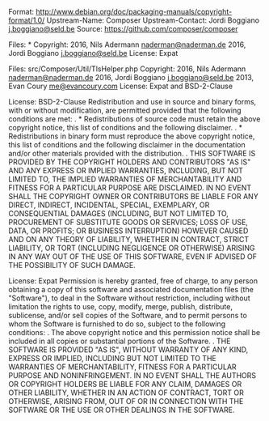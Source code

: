 Format: http://www.debian.org/doc/packaging-manuals/copyright-format/1.0/
Upstream-Name: Composer
Upstream-Contact: Jordi Boggiano <j.boggiano@seld.be>
Source: https://github.com/composer/composer

Files: *
Copyright: 2016, Nils Adermann <naderman@naderman.de>
           2016, Jordi Boggiano <j.boggiano@seld.be>
License: Expat

Files: src/Composer/Util/TlsHelper.php
Copyright: 2016, Nils Adermann <naderman@naderman.de>
           2016, Jordi Boggiano <j.boggiano@seld.be>
           2013, Evan Coury <me@evancoury.com>
License: Expat and BSD-2-Clause

License: BSD-2-Clause
 Redistribution and use in source and binary forms, with or without modification,
 are permitted provided that the following conditions are met:
 .
     * Redistributions of source code must retain the above copyright notice,
       this list of conditions and the following disclaimer.
 .
     * Redistributions in binary form must reproduce the above copyright notice,
       this list of conditions and the following disclaimer in the documentation
       and/or other materials provided with the distribution.
 .
 THIS SOFTWARE IS PROVIDED BY THE COPYRIGHT HOLDERS AND CONTRIBUTORS "AS IS" AND
 ANY EXPRESS OR IMPLIED WARRANTIES, INCLUDING, BUT NOT LIMITED TO, THE IMPLIED
 WARRANTIES OF MERCHANTABILITY AND FITNESS FOR A PARTICULAR PURPOSE ARE
 DISCLAIMED. IN NO EVENT SHALL THE COPYRIGHT OWNER OR CONTRIBUTORS BE LIABLE FOR
 ANY DIRECT, INDIRECT, INCIDENTAL, SPECIAL, EXEMPLARY, OR CONSEQUENTIAL DAMAGES
 (INCLUDING, BUT NOT LIMITED TO, PROCUREMENT OF SUBSTITUTE GOODS OR SERVICES;
 LOSS OF USE, DATA, OR PROFITS; OR BUSINESS INTERRUPTION) HOWEVER CAUSED AND ON
 ANY THEORY OF LIABILITY, WHETHER IN CONTRACT, STRICT LIABILITY, OR TORT
 (INCLUDING NEGLIGENCE OR OTHERWISE) ARISING IN ANY WAY OUT OF THE USE OF THIS
 SOFTWARE, EVEN IF ADVISED OF THE POSSIBILITY OF SUCH DAMAGE.

License: Expat
 Permission is hereby granted, free of charge, to any person obtaining a copy
 of this software and associated documentation files (the "Software"), to deal
 in the Software without restriction, including without limitation the rights
 to use, copy, modify, merge, publish, distribute, sublicense, and/or sell
 copies of the Software, and to permit persons to whom the Software is furnished
 to do so, subject to the following conditions:
 .
 The above copyright notice and this permission notice shall be included in all
 copies or substantial portions of the Software.
 .
 THE SOFTWARE IS PROVIDED "AS IS", WITHOUT WARRANTY OF ANY KIND, EXPRESS OR
 IMPLIED, INCLUDING BUT NOT LIMITED TO THE WARRANTIES OF MERCHANTABILITY,
 FITNESS FOR A PARTICULAR PURPOSE AND NONINFRINGEMENT. IN NO EVENT SHALL THE
 AUTHORS OR COPYRIGHT HOLDERS BE LIABLE FOR ANY CLAIM, DAMAGES OR OTHER
 LIABILITY, WHETHER IN AN ACTION OF CONTRACT, TORT OR OTHERWISE, ARISING FROM,
 OUT OF OR IN CONNECTION WITH THE SOFTWARE OR THE USE OR OTHER DEALINGS IN
 THE SOFTWARE.